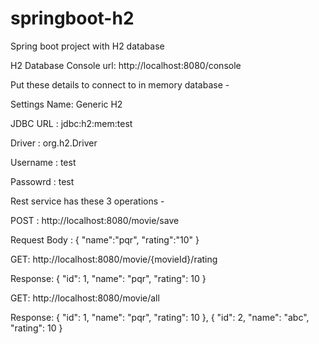 # springboot-h2
Spring boot project with H2 database

H2 Database Console url: http://localhost:8080/console

Put these details to connect to in memory database -

Settings Name: Generic H2

JDBC URL : jdbc:h2:mem:test

Driver   : org.h2.Driver

Username  : test

Passowrd  : test	


Rest service has these 3 operations -

POST : http://localhost:8080/movie/save 

Request Body :
{
	"name":"pqr",
	"rating":"10"
}

GET: http://localhost:8080/movie/{movieId}/rating

Response:
{
  "id": 1,
  "name": "pqr",
  "rating": 10
}


GET: http://localhost:8080/movie/all

Response:
{
  "id": 1,
  "name": "pqr",
  "rating": 10
},
{
  "id": 2,
  "name": "abc",
  "rating": 10
}


